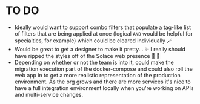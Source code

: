 # TO DO
- Ideally would want to support combo filters that populate a tag-like list of filters that are being applied at once (logical `AND` would be helpful for specialties, for example) which could be cleared individually 🪄  
- Would be great to get a designer to make it pretty... ✨ I really should have ripped the styles off of the Solace web presence 😬 🙈  
- Depending on whether or not the team is into it, could make the migration execution part of the docker-compose and could also roll the web app in to get a more realistic representation of the production environment. As the org grows and there are more services it's nice to have a full integration environment locally when you're working on APIs and multi-service changes.